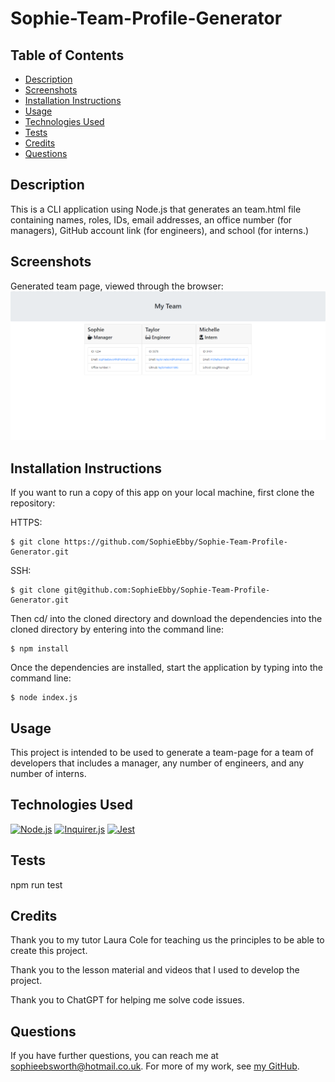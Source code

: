 # Sophie-Team-Profile-Generator

## Table of Contents

* [Description](#description)
* [Screenshots](#screenshots)
* [Installation Instructions](#installation-instructions)
* [Usage](#usage)
* [Technologies Used](#technologies-used)
* [Tests](#tests)
* [Credits](#credits)
* [Questions](#questions)

## Description

This is a CLI application using Node.js that generates an team.html file containing names, roles, IDs, email addresses, an office number (for managers), GitHub account link (for engineers), and school (for interns.)


## Screenshots

Generated team page, viewed through the browser:
![Team roster page](./Assets/screenshot_team.png)
  
## Installation Instructions

If you want to run a copy of this app on your local machine, first clone the repository:

HTTPS:
```
$ git clone https://github.com/SophieEbby/Sophie-Team-Profile-Generator.git
```

SSH:
```
$ git clone git@github.com:SophieEbby/Sophie-Team-Profile-Generator.git
```

Then cd/ into the cloned directory and download the dependencies into the cloned directory by entering into the command line:
```
$ npm install
```

Once the dependencies are installed, start the application by typing into the command line:
```
$ node index.js
```

## Usage

This project is intended to be used to generate a team-page for a team of developers that includes a manager, any number of engineers, and any number of interns.

## Technologies Used

[![Node.js](https://img.shields.io/badge/built%20with-Node.js-3c873a)](https://nodejs.org/en/) [![Inquirer.js](https://img.shields.io/badge/built%20with-Inquirer.js-68a063)](https://www.npmjs.com/package/inquirer) [![Jest](https://img.shields.io/badge/built%20with-Jest-6ec532)](https://jestjs.io/)

## Tests

npm run test

## Credits

Thank you to my tutor Laura Cole for teaching us the principles to be able to create this project. 

Thank you to the lesson material and videos that I used to develop the project. 

Thank you to ChatGPT for helping me solve code issues.

## Questions

If you have further questions, you can reach me at sophieebsworth@hotmail.co.uk. For more of my work, see [my GitHub](https://github.com/SophieEbby).

